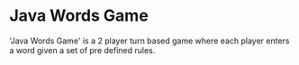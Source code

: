 # Java Words Game
'Java Words Game' is a 2 player turn based game where each player enters a word given a set of pre defined rules. 
